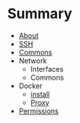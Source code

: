 # Summary

* [About](README.md)
* [SSH](ssh.md)
* [Commons](commons.md)
* Network
   * Interfaces
   * Commons
* Docker
   * [install](docker_install.md)
   * [Proxy](docker_proxy.md)
* [Permissions](permissions.md)

